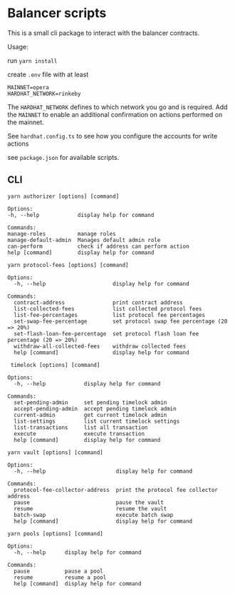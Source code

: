 # Balancer scripts
This is a small cli package to interact with the balancer contracts.

Usage:

run `yarn install`

create `.env` file with at least
```dotenv
MAINNET=opera
HARDHAT_NETWORK=rinkeby
```
The `HARDHAT_NETWORK` defines to which network you go and is required. Add the `MAINNET` 
to enable an additional confirmation on actions performed on the mainnet.

See `hardhat.config.ts` to see how you configure the accounts for write actions

see `package.json` for available scripts.

## CLI

```shell
yarn authorizer [options] [command]

Options:
-h, --help            display help for command

Commands:
manage-roles          manage roles
manage-default-admin  Manages default admin role
can-perform           check if address can perform action
help [command]        display help for command
```

```shell
yarn protocol-fees [options] [command]

Options:
  -h, --help                     display help for command

Commands:
  contract-address               print contract address
  list-collected-fees            list collected protocol fees
  list-fee-percentages           list protocol fee percentages
  set-swap-fee-percentage        set protocol swap fee percentage (20 => 20%)
  set-flash-loan-fee-percentage  set protocol flash loan fee percentage (20 => 20%)
  withdraw-all-collected-fees    withdraw collected fees
  help [command]                 display help for command

```

```shell
 timelock [options] [command]

Options:
  -h, --help            display help for command

Commands:
  set-pending-admin     set pending timelock admin
  accept-pending-admin  accept pending timelock admin
  current-admin         get current timelock admin
  list-settings         list current timelock settings
  list-transactions     list all transaction
  execute               execute transaction
  help [command]        display help for command

```

```shell
yarn vault [options] [command]

Options:
  -h, --help                      display help for command

Commands:
  protocol-fee-collector-address  print the protocol fee collector address
  pause                           pause the vault
  resume                          resume the vault
  batch-swap                      execute batch swap
  help [command]                  display help for command
```

```shell
yarn pools [options] [command]

Options:
  -h, --help      display help for command

Commands:
  pause           pause a pool
  resume          resume a pool
  help [command]  display help for command

```

